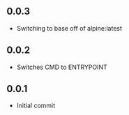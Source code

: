 ## 0.0.3
* Switching to base off of alpine:latest

## 0.0.2
* Switches CMD to ENTRYPOINT

## 0.0.1
* Initial commit